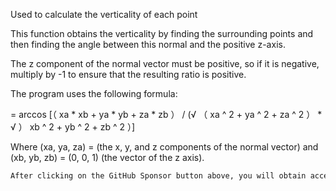 Used to calculate the verticality of each point

This function obtains the verticality by finding the surrounding points and then finding the angle between this normal and the positive z-axis.

The z component of the normal vector must be positive, so if it is negative, multiply by -1 to ensure that the resulting ratio is positive.

The program uses the following formula:

= arccos [（ xa * xb + ya * yb + za * zb ） / (√ （ xa ^ 2 + ya ^ 2 + za ^ 2 ） * √ ） xb ^ 2 + yb ^ 2 + zb ^ 2 ）]

Where (xa, ya, za) = (the x, y, and z components of the normal vector) and (xb, yb, zb) = (0, 0, 1) (the vector of the z axis).

  ```python  
After clicking on the GitHub Sponsor button above, you will obtain access permissions to my private code repository ( https://github.com/slowlon/my_code_bar ) to view this blog code. By searching the code number of this blog, you can find the code you need, code number is: 2024020309574687704
  ```  
